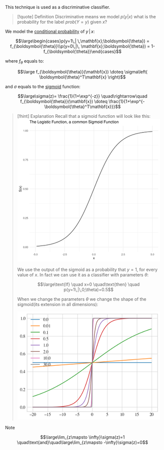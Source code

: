This technique is used as a discriminative classifier.

> [!quote] Definition
> Discriminative means we model $p(y|x)$ what is the probability for the label $prob(Y=y)$ given $x$?


We model the [conditional probability](../Probability/Conditional%20Probability.md) of $y\, | \,x$:

$$\large\begin{cases}p(y=1\,| \,\mathbf{x};\boldsymbol{\theta}) = f_{\boldsymbol{\theta}}\\p(y=0\,|\, \mathbf{x};\boldsymbol{\theta}) = 1- f_{\boldsymbol{\theta}}\end{cases}$$

where $f_\theta$ equals to:

$$\large f_{\boldsymbol{\theta}}(\mathbf{x}) \doteq \sigma\left(  \boldsymbol{\theta}^T\mathbf{x} \right)$$

and $\sigma$ equals to the [sigmoid](Sigmoid.md) function:

$$\large\sigma(z)= \frac{1}{1+\exp^{-z}} \quad\rightarrow\quad f_{\boldsymbol{\theta}}(\mathbf{x}) \doteq \frac{1}{1+\exp^{-\boldsymbol{\theta}^T\mathbf{x}}}$$

> [!hint] Explanation
> Recall that a sigmoid function will look like this:
> ![](../z_images/Pasted%20image%2020230606145350.png)
> 
> We use the output of the sigmoid as a probability that $y=1$, for every value of $x$.
> In fact we can use it as a classifier with parameters $\theta$:
> 
> $$\large\text{If} \quad x=0 \quad\text{then} \quad p(y=1\,|\,0;\theta)=0.5$$
> 
>When we change the parameters $\theta$ we change the shape of the sigmoid(its extension in all dimensions):
> 
> ![](../z_images/Pasted%20image%2020230606204042.png)

> [!note]
> 
> $$\large\lim_{z\mapsto \infty}\sigma(z)=1 \quad\text{and}\quad\large\lim_{z\mapsto -\infty}\sigma(z)=0$$
> 
